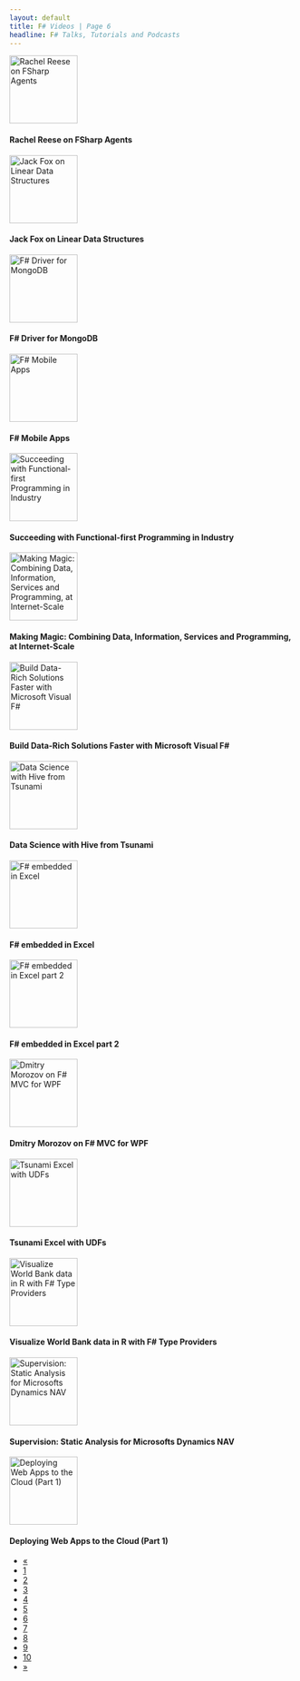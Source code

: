 ```yaml
---
layout: default
title: F# Videos | Page 6
headline: F# Talks, Tutorials and Podcasts
---
```


<div>
  <div class="row">
    <div class="col-md-4">
      <div style="border: none;">
        <a href="http://vimeo.com/74996999" class="thumbnail" target="_blank">
          <img src="http://b.vimeocdn.com/ts/449/460/449460790_295.jpg" alt="Rachel Reese on FSharp Agents" style="height: 120px;" />
        </a>
        <div class="caption">
          <h4>Rachel Reese on FSharp Agents</h4>
        </div>
      </div>
    </div>
    <div class="col-md-4">
      <div style="border: none;">
        <a href="http://vimeo.com/74996998" class="thumbnail" target="_blank">
          <img src="http://b.vimeocdn.com/ts/449/461/449461204_295.jpg" alt="Jack Fox on Linear Data Structures" style="height: 120px;" />
        </a>
        <div class="caption">
          <h4>Jack Fox on Linear Data Structures</h4>
        </div>
      </div>
    </div>
    <div class="col-md-4">
      <div style="border: none;">
        <a href="http://vimeo.com/74025841" class="thumbnail" target="_blank">
          <img src="http://b.vimeocdn.com/ts/448/278/448278775_295.jpg" alt="F# Driver for MongoDB" style="height: 120px;" />
        </a>
        <div class="caption">
          <h4>F# Driver for MongoDB</h4>
        </div>
      </div>
    </div>
  </div>
  <div class="row">
    <div class="col-md-4">
      <div style="border: none;">
        <a href="http://skillsmatter.com/podcast/scala/f-mobile-apps" class="thumbnail" target="_blank">
          <img src="https://skillsmatter.com/assets/logo_proper-b6f0b7c4b2a97a5db191ae7cb0c75dd7.png" alt="F# Mobile Apps" style="height: 120px;" />
        </a>
        <div class="caption">
          <h4>F# Mobile Apps</h4>
        </div>
      </div>
    </div>
    <div class="col-md-4">
      <div style="border: none;">
        <a href="http://vimeo.com/68226717" class="thumbnail" target="_blank">
          <img src="http://b.vimeocdn.com/ts/440/458/440458000_295.jpg" alt="Succeeding with Functional-first Programming in Industry" style="height: 120px;" />
        </a>
        <div class="caption">
          <h4>Succeeding with Functional-first Programming in Industry</h4>
        </div>
      </div>
    </div>
    <div class="col-md-4">
      <div style="border: none;">
        <a href="http://vimeo.com/68215535" class="thumbnail" target="_blank">
          <img src="http://b.vimeocdn.com/ts/440/437/440437853_295.jpg" alt="Making Magic: Combining Data, Information, Services and Programming, at Internet-Scale" style="height: 120px;" />
        </a>
        <div class="caption">
          <h4>Making Magic: Combining Data, Information, Services and Programming, at Internet-Scale</h4>
        </div>
      </div>
    </div>
  </div>
  <div class="row">
    <div class="col-md-4">
      <div style="border: none;">
        <a href="http://channel9.msdn.com/Events/TechEd/NorthAmerica/2013/DEV-B324" class="thumbnail" target="_blank">
          <img src="http://video.ch9.ms/sessions/teched/na/2013/DEV-B324.jpg" alt="Build Data-Rich Solutions Faster with Microsoft Visual F#" style="height: 120px;" />
        </a>
        <div class="caption">
          <h4>Build Data-Rich Solutions Faster with Microsoft Visual F#</h4>
        </div>
      </div>
    </div>
    <div class="col-md-4">
      <div style="border: none;">
        <a href="https://www.youtube.com/watch?v=USw0o9Fccac" class="thumbnail" target="_blank">
          <img src="https://i2.ytimg.com/vi/USw0o9Fccac/mqdefault.jpg" alt="Data Science with Hive from Tsunami" style="height: 120px;" />
        </a>
        <div class="caption">
          <h4>Data Science with Hive from Tsunami</h4>
        </div>
      </div>
    </div>
    <div class="col-md-4">
      <div style="border: none;">
        <a href="http://skillsmatter.com/podcast/open-source-dot-net/f-embedded-in-excel" class="thumbnail" target="_blank">
          <img src="https://skillsmatter.com/assets/logo_proper-b6f0b7c4b2a97a5db191ae7cb0c75dd7.png" alt="F# embedded in Excel" style="height: 120px;" />
        </a>
        <div class="caption">
          <h4>F# embedded in Excel</h4>
        </div>
      </div>
    </div>
  </div>
  <div class="row">
    <div class="col-md-4">
      <div style="border: none;">
        <a href="http://skillsmatter.com/podcast/open-source-dot-net/f-embedded-in-excel-part-2" class="thumbnail" target="_blank">
          <img src="https://skillsmatter.com/assets/logo_proper-b6f0b7c4b2a97a5db191ae7cb0c75dd7.png" alt="F# embedded in Excel part 2" style="height: 120px;" />
        </a>
        <div class="caption">
          <h4>F# embedded in Excel part 2</h4>
        </div>
      </div>
    </div>
    <div class="col-md-4">
      <div style="border: none;">
        <a href="http://vimeo.com/64695094" class="thumbnail" target="_blank">
          <img src="http://b.vimeocdn.com/ts/435/436/435436548_295.jpg" alt="Dmitry Morozov on F# MVC for WPF" style="height: 120px;" />
        </a>
        <div class="caption">
          <h4>Dmitry Morozov on F# MVC for WPF</h4>
        </div>
      </div>
    </div>
    <div class="col-md-4">
      <div style="border: none;">
        <a href="http://www.youtube.com/watch?v=VoxlpDzWJEA" class="thumbnail" target="_blank">
          <img src="http://i3.ytimg.com/vi/VoxlpDzWJEA/mqdefault.jpg" alt="Tsunami Excel with UDFs" style="height: 120px;" />
        </a>
        <div class="caption">
          <h4>Tsunami Excel with UDFs</h4>
        </div>
      </div>
    </div>
  </div>
  <div class="row">
    <div class="col-md-4">
      <div style="border: none;">
        <a href="http://www.youtube.com/watch?v=_BOST3W88-Y" class="thumbnail" target="_blank">
          <img src="http://i4.ytimg.com/vi/_BOST3W88-Y/mqdefault.jpg" alt="Visualize World Bank data in R with F# Type Providers" style="height: 120px;" />
        </a>
        <div class="caption">
          <h4>Visualize World Bank data in R with F# Type Providers</h4>
        </div>
      </div>
    </div>
    <div class="col-md-4">
      <div style="border: none;">
        <a href="http://vimeo.com/63376677" class="thumbnail" target="_blank">
          <img src="http://b.vimeocdn.com/ts/433/611/433611917_295.jpg" alt="Supervision: Static Analysis for Microsofts Dynamics NAV" style="height: 120px;" />
        </a>
        <div class="caption">
          <h4>Supervision: Static Analysis for Microsofts Dynamics NAV</h4>
        </div>
      </div>
    </div>
    <div class="col-md-4">
      <div style="border: none;">
        <a href="http://www.youtube.com/watch?v=StaP_L6xLUg" class="thumbnail" target="_blank">
          <img src="http://i4.ytimg.com/vi/StaP_L6xLUg/mqdefault.jpg" alt="Deploying Web Apps to the Cloud (Part 1)" style="height: 120px;" />
        </a>
        <div class="caption">
          <h4>Deploying Web Apps to the Cloud (Part 1)</h4>
        </div>
      </div>
    </div>
  </div>
  <ul class="pagination">
    <li>
      <a href="5">«</a>
    </li>
    <li>
      <a href="1">1</a>
    </li>
    <li>
      <a href="2">2</a>
    </li>
    <li>
      <a href="3">3</a>
    </li>
    <li>
      <a href="4">4</a>
    </li>
    <li>
      <a href="5">5</a>
    </li>
    <li class="active">
      <a href="6">6</a>
    </li>
    <li>
      <a href="7">7</a>
    </li>
    <li>
      <a href="8">8</a>
    </li>
    <li>
      <a href="9">9</a>
    </li>
    <li>
      <a href="10">10</a>
    </li>
    <li>
      <a href="7">»</a>
    </li>
  </ul>
</div>

